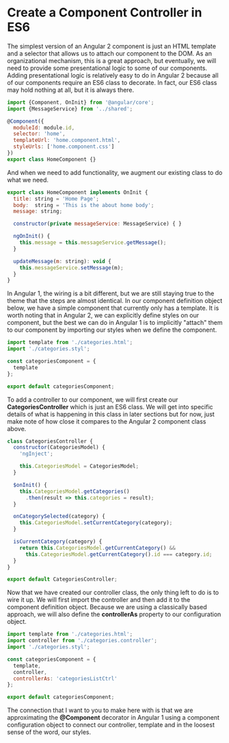 # Create a Component Controller in ES6

The simplest version of an Angular 2 component is just an HTML template and a selector that allows us to attach our component to the DOM. As an organizational mechanism, this is a great approach, but eventually, we will need to provide some presentational logic to some of our components. Adding presentational logic is relatively easy to do in Angular 2 because all of our components require an ES6 class to decorate. In fact, our ES6 class may hold nothing at all, but it is always there.

```javascript
import {Component, OnInit} from '@angular/core';
import {MessageService} from '../shared';

@Component({
  moduleId: module.id,
  selector: 'home',
  templateUrl: 'home.component.html',
  styleUrls: ['home.component.css']
})
export class HomeComponent {}
```

And when we need to add functionality, we augment our existing class to do what we need.

```javascript
export class HomeComponent implements OnInit {
  title: string = 'Home Page';
  body:  string = 'This is the about home body';
  message: string;

  constructor(private messageService: MessageService) { }

  ngOnInit() {
    this.message = this.messageService.getMessage();
  }

  updateMessage(m: string): void {
    this.messageService.setMessage(m);
  }
}
```

In Angular 1, the wiring is a bit different, but we are still staying true to the theme that the steps are almost identical. In our component definition object below, we have a simple component that currently only has a template. It is worth noting that in Angular 2, we can explicitly define styles on our component, but the best we can do in Angular 1 is to implicitly "attach" them to our component by importing our styles when we define the component. 

```javascript
import template from './categories.html';
import './categories.styl';

const categoriesComponent = {
  template
};

export default categoriesComponent;
```

To add a controller to our component, we will first create our **CategoriesController** which is just an ES6 class. We will get into specific details of what is happening in this class in later sections but for now, just make note of how close it compares to the Angular 2 component class above.

```javascript
class CategoriesController {
  constructor(CategoriesModel) {
    'ngInject';

    this.CategoriesModel = CategoriesModel;
  }

  $onInit() {
    this.CategoriesModel.getCategories()
      .then(result => this.categories = result);
  }

  onCategorySelected(category) {
    this.CategoriesModel.setCurrentCategory(category);
  }

  isCurrentCategory(category) {
    return this.CategoriesModel.getCurrentCategory() &&
      this.CategoriesModel.getCurrentCategory().id === category.id;
  }
}

export default CategoriesController;
```

Now that we have created our controller class, the only thing left to do is to wire it up. We will first import the controller and then add it to the component definition object. Because we are using a classically based approach, we will also define the **controllerAs** property to our configuration object.

```javascript
import template from './categories.html';
import controller from './categories.controller';
import './categories.styl';

const categoriesComponent = {
  template,
  controller,
  controllerAs: 'categoriesListCtrl'
};

export default categoriesComponent;
```

The connection that I want to you to make here with is that we are approximating the **@Component** decorator in Angular 1 using a component configuration object to connect our controller, template and in the loosest sense of the word, our styles.